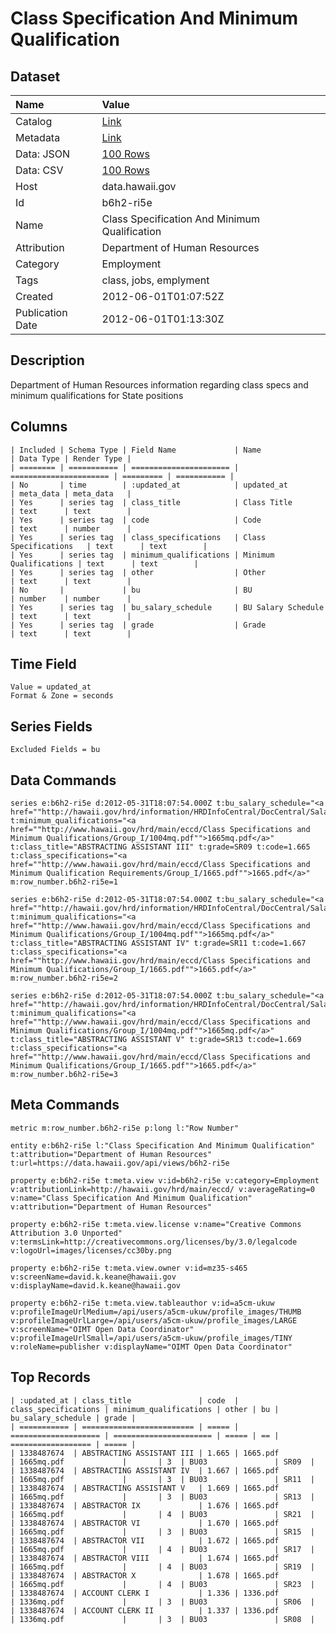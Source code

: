 # Class Specification And Minimum Qualification

## Dataset

| Name | Value |
| :--- | :---- |
| Catalog | [Link](https://catalog.data.gov/dataset/class-specification-and-minimum-qualification-74c49) |
| Metadata | [Link](https://data.hawaii.gov/api/views/b6h2-ri5e) |
| Data: JSON | [100 Rows](https://data.hawaii.gov/api/views/b6h2-ri5e/rows.json?max_rows=100) |
| Data: CSV | [100 Rows](https://data.hawaii.gov/api/views/b6h2-ri5e/rows.csv?max_rows=100) |
| Host | data.hawaii.gov |
| Id | b6h2-ri5e |
| Name | Class Specification And Minimum Qualification |
| Attribution | Department of Human Resources |
| Category | Employment |
| Tags | class, jobs, emplyment |
| Created | 2012-06-01T01:07:52Z |
| Publication Date | 2012-06-01T01:13:30Z |

## Description

Department of Human Resources information regarding class specs and minimum qualifications for State positions

## Columns

```ls
| Included | Schema Type | Field Name             | Name                   | Data Type | Render Type |
| ======== | =========== | ====================== | ====================== | ========= | =========== |
| No       | time        | :updated_at            | updated_at             | meta_data | meta_data   |
| Yes      | series tag  | class_title            | Class Title            | text      | text        |
| Yes      | series tag  | code                   | Code                   | text      | number      |
| Yes      | series tag  | class_specifications   | Class Specifications   | text      | text        |
| Yes      | series tag  | minimum_qualifications | Minimum Qualifications | text      | text        |
| Yes      | series tag  | other                  | Other                  | text      | text        |
| No       |             | bu                     | BU                     | number    | number      |
| Yes      | series tag  | bu_salary_schedule     | BU Salary Schedule     | text      | text        |
| Yes      | series tag  | grade                  | Grade                  | text      | text        |
```

## Time Field

```ls
Value = updated_at
Format & Zone = seconds
```

## Series Fields

```ls
Excluded Fields = bu
```

## Data Commands

```ls
series e:b6h2-ri5e d:2012-05-31T18:07:54.000Z t:bu_salary_schedule="<a href=""http://hawaii.gov/hrd/information/HRDInfoCentral/DocCentral/SalarySchedules/BU03_04/BU03,04_2008_07_01.pdf"">BU03</a>" t:minimum_qualifications="<a href=""http://www.hawaii.gov/hrd/main/eccd/Class Specifications and Minimum Qualifications/Group_I/1004mq.pdf"">1665mq.pdf</a>" t:class_title="ABSTRACTING ASSISTANT III" t:grade=SR09 t:code=1.665 t:class_specifications="<a href=""http://www.hawaii.gov/hrd/main/eccd/Class Specifications and Minimum Qualification Requirements/Group_I/1665.pdf"">1665.pdf</a>" m:row_number.b6h2-ri5e=1

series e:b6h2-ri5e d:2012-05-31T18:07:54.000Z t:bu_salary_schedule="<a href=""http://hawaii.gov/hrd/information/HRDInfoCentral/DocCentral/SalarySchedules/BU03_04/BU03,04_2008_07_01.pdf"">BU03</a>" t:minimum_qualifications="<a href=""http://www.hawaii.gov/hrd/main/eccd/Class Specifications and Minimum Qualifications/Group_I/1004mq.pdf"">1665mq.pdf</a>" t:class_title="ABSTRACTING ASSISTANT IV" t:grade=SR11 t:code=1.667 t:class_specifications="<a href=""http://www.hawaii.gov/hrd/main/eccd/Class Specifications and Minimum Qualifications/Group_I/1665.pdf"">1665.pdf</a>" m:row_number.b6h2-ri5e=2

series e:b6h2-ri5e d:2012-05-31T18:07:54.000Z t:bu_salary_schedule="<a href=""http://hawaii.gov/hrd/information/HRDInfoCentral/DocCentral/SalarySchedules/BU03_04/BU03,04_2008_07_01.pdf"">BU03</a>" t:minimum_qualifications="<a href=""http://www.hawaii.gov/hrd/main/eccd/Class Specifications and Minimum Qualifications/Group_I/1004mq.pdf"">1665mq.pdf</a>" t:class_title="ABSTRACTING ASSISTANT V" t:grade=SR13 t:code=1.669 t:class_specifications="<a href=""http://www.hawaii.gov/hrd/main/eccd/Class Specifications and Minimum Qualifications/Group_I/1665.pdf"">1665.pdf</a>" m:row_number.b6h2-ri5e=3
```

## Meta Commands

```ls
metric m:row_number.b6h2-ri5e p:long l:"Row Number"

entity e:b6h2-ri5e l:"Class Specification And Minimum Qualification" t:attribution="Department of Human Resources" t:url=https://data.hawaii.gov/api/views/b6h2-ri5e

property e:b6h2-ri5e t:meta.view v:id=b6h2-ri5e v:category=Employment v:attributionLink=http://hawaii.gov/hrd/main/eccd/ v:averageRating=0 v:name="Class Specification And Minimum Qualification" v:attribution="Department of Human Resources"

property e:b6h2-ri5e t:meta.view.license v:name="Creative Commons Attribution 3.0 Unported" v:termsLink=http://creativecommons.org/licenses/by/3.0/legalcode v:logoUrl=images/licenses/cc30by.png

property e:b6h2-ri5e t:meta.view.owner v:id=mz35-s465 v:screenName=david.k.keane@hawaii.gov v:displayName=david.k.keane@hawaii.gov

property e:b6h2-ri5e t:meta.view.tableauthor v:id=a5cm-ukuw v:profileImageUrlMedium=/api/users/a5cm-ukuw/profile_images/THUMB v:profileImageUrlLarge=/api/users/a5cm-ukuw/profile_images/LARGE v:screenName="OIMT Open Data Coordinator" v:profileImageUrlSmall=/api/users/a5cm-ukuw/profile_images/TINY v:roleName=publisher v:displayName="OIMT Open Data Coordinator"
```

## Top Records

```ls
| :updated_at | class_title               | code  | class_specifications | minimum_qualifications | other | bu | bu_salary_schedule | grade | 
| =========== | ========================= | ===== | ==================== | ====================== | ===== | == | ================== | ===== | 
| 1338487674  | ABSTRACTING ASSISTANT III | 1.665 | 1665.pdf             | 1665mq.pdf             |       | 3  | BU03               | SR09  | 
| 1338487674  | ABSTRACTING ASSISTANT IV  | 1.667 | 1665.pdf             | 1665mq.pdf             |       | 3  | BU03               | SR11  | 
| 1338487674  | ABSTRACTING ASSISTANT V   | 1.669 | 1665.pdf             | 1665mq.pdf             |       | 3  | BU03               | SR13  | 
| 1338487674  | ABSTRACTOR IX             | 1.676 | 1665.pdf             | 1665mq.pdf             |       | 4  | BU03               | SR21  | 
| 1338487674  | ABSTRACTOR VI             | 1.670 | 1665.pdf             | 1665mq.pdf             |       | 3  | BU03               | SR15  | 
| 1338487674  | ABSTRACTOR VII            | 1.672 | 1665.pdf             | 1665mq.pdf             |       | 4  | BU03               | SR17  | 
| 1338487674  | ABSTRACTOR VIII           | 1.674 | 1665.pdf             | 1665mq.pdf             |       | 4  | BU03               | SR19  | 
| 1338487674  | ABSTRACTOR X              | 1.678 | 1665.pdf             | 1665mq.pdf             |       | 4  | BU03               | SR23  | 
| 1338487674  | ACCOUNT CLERK I           | 1.336 | 1336.pdf             | 1336mq.pdf             |       | 3  | BU03               | SR06  | 
| 1338487674  | ACCOUNT CLERK II          | 1.337 | 1336.pdf             | 1336mq.pdf             |       | 3  | BU03               | SR08  | 
```